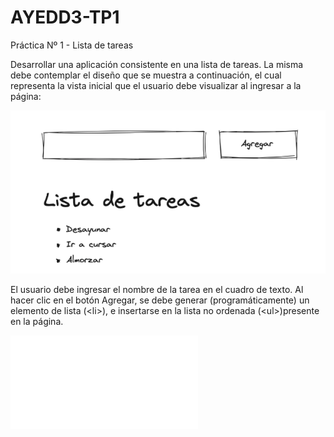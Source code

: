 # AYEDD3-TP1

Práctica Nº 1 - Lista de tareas

Desarrollar una aplicación consistente en una lista de tareas. La misma debe contemplar el diseño que se muestra a continuación, el cual representa la vista inicial que el usuario debe visualizar al ingresar a la página:

![](./Consigna.png)

El usuario debe ingresar el nombre de la tarea en el cuadro de texto. Al hacer clic en el botón Agregar, se debe generar (programáticamente) un elemento de lista (\<li>), e insertarse en la lista no ordenada (\<ul>)presente en la página.

![](Consigna.pdf)